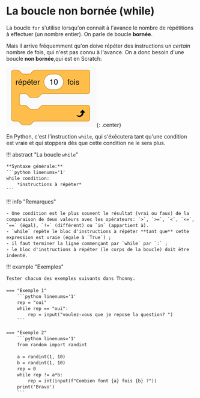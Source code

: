 # La boucle non bornée (while)

La boucle `for` s'utilise lorsqu'on connaît à l'avance le nombre de répétitions à effectuer (un nombre entier). On parle de boucle **bornée**.

Mais il arrive fréquemment qu'on doive répéter des instructions un *certain* nombre de fois, qui n'est pas connu à l'avance. On a donc besoin d'une boucle **non bornée**,qui est en Scratch:

![](../../../images/RepeterForVide.png){: .center} 


En Python, c'est l'instruction `while`,  qui s'éxécutera tant qu'une condition est vraie et qui stoppera dès que cette condition ne le sera plus.


!!! abstract "La boucle `while`"

    **Syntaxe générale:**
    ```python linenums='1'
    while condition:
        *instructions à répéter*
    ```

!!! info "Remarques"

    - Une condition est le plus souvent le résultat (vrai ou faux) de la comparaison de deux valeurs avec les opérateurs: `>`, `>=`, `<`, `<=`, `==` (égal), `!=` (différent) ou `in` (appartient à).
    - `while` repète le bloc d'instructions à répéter **tant que** cette expression est vraie (égale à `True`) ;
    - il faut terminer la ligne commençant par `while` par `:` ;
    - le bloc d'instructions à répéter (le corps de la boucle) doit être indenté.

!!! example "Exemples"

    Tester chacun des exemples suivants dans Thonny.

    === "Exemple 1"
        ```python linenums='1'
        rep = "oui"
        while rep == "oui":
            rep = input("voulez-vous que je repose la question? ")
        ```
    
    === "Exemple 2"
        ```python linenums='1'
        from random import randint

        a = randint(1, 10)
        b = randint(1, 10)
        rep = 0
        while rep != a*b:
            rep = int(input(f"Combien font {a} fois {b} ?"))
        print('Bravo')
        ```
        